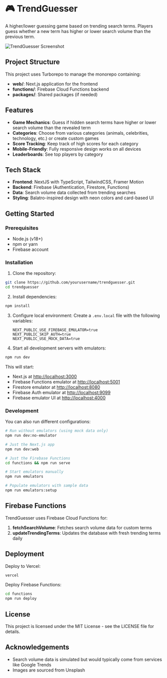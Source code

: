 # 🎮 TrendGuesser

A higher/lower guessing game based on trending search terms. Players guess whether a new term has higher or lower search volume than the previous term.

![TrendGuesser Screenshot](web/public/images/social-cover.png) 

## Project Structure

This project uses Turborepo to manage the monorepo containing:

- **web/**: Next.js application for the frontend
- **functions/**: Firebase Cloud Functions backend
- **packages/**: Shared packages (if needed)

## Features

- **Game Mechanics**: Guess if hidden search terms have higher or lower search volume than the revealed term
- **Categories**: Choose from various categories (animals, celebrities, technology, etc.) or create custom games
- **Score Tracking**: Keep track of high scores for each category
- **Mobile-Friendly**: Fully responsive design works on all devices
- **Leaderboards**: See top players by category

## Tech Stack

- **Frontend**: NextJS with TypeScript, TailwindCSS, Framer Motion
- **Backend**: Firebase (Authentication, Firestore, Functions)
- **Data**: Search volume data collected from trending searches
- **Styling**: Balatro-inspired design with neon colors and card-based UI

## Getting Started

### Prerequisites

- Node.js (v18+)
- npm or yarn
- Firebase account

### Installation

1. Clone the repository:
```bash
git clone https://github.com/yourusername/trendguesser.git
cd trendguesser
```

2. Install dependencies:
```bash
npm install
```

3. Configure local environment:
   Create a `.env.local` file with the following variables:
   ```
   NEXT_PUBLIC_USE_FIREBASE_EMULATOR=true
   NEXT_PUBLIC_SKIP_AUTH=true
   NEXT_PUBLIC_USE_MOCK_DATA=true
   ```

4. Start all development servers with emulators:
```bash
npm run dev
```

This will start:
- Next.js at [http://localhost:3000](http://localhost:3000)
- Firebase Functions emulator at [http://localhost:5001](http://localhost:5001)
- Firestore emulator at [http://localhost:8080](http://localhost:8080)
- Firebase Auth emulator at [http://localhost:9099](http://localhost:9099)
- Firebase emulator UI at [http://localhost:4000](http://localhost:4000)

### Development

You can also run different configurations:

```bash
# Run without emulators (using mock data only)
npm run dev:no-emulator

# Just the Next.js app
npm run dev:web

# Just the Firebase Functions
cd functions && npm run serve

# Start emulators manually
npm run emulators

# Populate emulators with sample data
npm run emulators:setup
```

## Firebase Functions

TrendGuesser uses Firebase Cloud Functions for:

1. **fetchSearchVolume**: Fetches search volume data for custom terms
2. **updateTrendingTerms**: Updates the database with fresh trending terms daily

## Deployment

Deploy to Vercel:

```bash
vercel
```

Deploy Firebase Functions:

```bash
cd functions
npm run deploy
```

## License

This project is licensed under the MIT License - see the LICENSE file for details.

## Acknowledgements

- Search volume data is simulated but would typically come from services like Google Trends
- Images are sourced from Unsplash